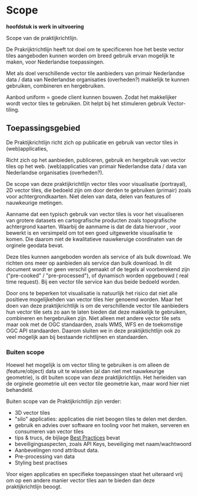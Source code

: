 # Scope
**hoofdstuk is werk in uitvoering**

Scope van de praktijkrichtlijn.

De Prakrijktrichtlijn heeft tot doel om te specificeren hoe het beste vector tiles aangeboden kunnen worden om breed gebruik ervan mogelijk te maken, voor Nederlandse toepassingen.

Met als doel verschillende vector tile aanbieders van  primair Nederlandse data / data van Nederlandse organisaties (overheden?) makkelijk te kunnen gebruiken, combineren en hergebruiken. 

Aanbod uniform = goede client kunnen bouwen. Zodat het makkelijker wordt vector tiles te gebruiken. Dit helpt bij het stimuleren gebruik Vector-tiling.

## Toepassingsgebied

De Praktijkrichtlijn richt zich op publicatie en gebruik van vector tiles in (web)applicaties, 

Richt zich op het aanbieden, publiceren, gebruik en hergebruik van vector tiles op het web. (web)applicaties van primair Nederlandse data / data van Nederlandse organisaties (overheden?). 

De scope van deze praktijkrichtlijn vector tiles voor  visualisatie (portrayal), 2D vector tiles, die bedoeld zijn om door derden te gebruiken (primair) zoals voor achtergrondkaarten. Niet delen van data, delen van features of nauwkeurige metingen. 

Aanname dat een typisch gebruik van vector tiles is voor het visualiseren van grotere datasets en cartografische producten zoals topografische achtergrond kaarten. Waarbij de aanmame is dat de data hiervoor , voor bewerkt is en versimpeld om tot een goed uitgewerkte visualisatie te komen. Die daarom niet de kwalitatieve nauwkeruige coordinaten van de orginele geodata bevat. 

Deze tiles kunnen aangeboden worden als service of als bulk download. We richten ons meer op aanbieden als service dan bulk download. In dit document wordt er geen verschil gemaakt of de tegels al voorberekend zijn ("pre-cooked" / "pre-processed"), of dynamisch worden opgebouwd ( real time request). Bij een vector tile service kan dus beide bedoeld worden. 


Door ons te beperken tot visualisatie is natuurlijk het risico dat niet alle positieve mogelijkehden van vector tiles hier genoemd worden. Maar het doen van deze praktijkrichtlijk is om de verschillende vector tile aanbieders hun vector tile sets zo aan te laten bieden dat deze makkelijk te gebruiken, combineren en hergebruiken zijn. Niet alleen met andere vector tile sets maar ook met de OGC standaarden, zoals WMS, WFS en de toekomstige OGC API standaarden. Daarom sluiten we in deze praktijktichtlijn ook zo veel mogelijk aan bij bestaande richtlijnen en standaarden. 


### Buiten scope

Hoewel het mogelijk is om vector tiling te gebruiken is om alleen de (feature/object) data uit te wisselen (al dan niet met nauwkeurige geometrie), is dit buiten scope van deze praktijkrichtlijn. Het herleiden van de orginele geometrie uit een vector tile geometrie kan, maar word hier niet behandeld. 

Buiten scope van de Praktijkrichtlijn zijn verder:
- 3D vector tiles
- "silo" applicaties: applicaties die niet beogen tiles te delen met derden.
- gebruik en advies over software en tooling voor het maken, serveren en consumeren van vector tiles 
- tips & trucs, de bijlage [Best Practices](#BestPractices) bevat
- beveiligingsaspecten, zoals API Keys, beveiliging met naam/wachtwoord
- Aanbevelingen rond attribuut data. 
- Pre-processing van data 
- Styling best practises 

Voor eigen applicaties en specifieke toepassingen staat het uiteraard vrij om op een andere manier vector tiles aan te bieden dan deze praktijkrichtlijn beoogt.
